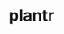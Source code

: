 ---
title: plantr
description: Lorem ipsum dolor sit amet, consectetur adipiscing elit.
technologies: react, typescript, next, firebase, openai
---